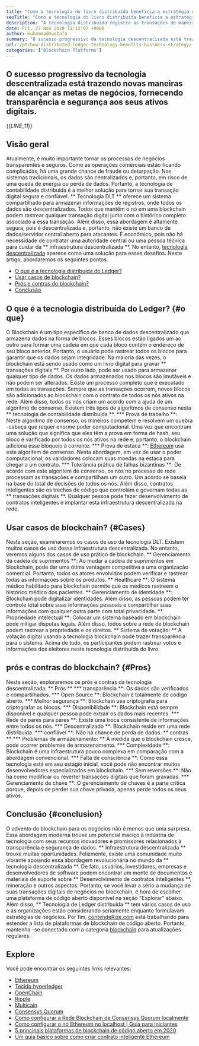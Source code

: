 ```yaml
---
title: "Como a tecnologia do livro distribuída beneficia a estratégia de negócios" 
seoTitle: "Como a tecnologia do livro distribuída beneficia a estratégia de negócios" 
description: "A tecnologia distribuída registra as transações de maneira rastreável. Este artigo fala sobre o impacto da tecnologia descentralizada nos negócios." 
date: Fri, 27 Nov 2020 11:12:07 +0000
author: muhammadmustafa
summary: "O sucesso progressivo da tecnologia descentralizada está trazendo novas maneiras de alcançar as metas de negócios, fornecendo transparência & amp; Segurança para seus ativos digitais." 
url: /pt/how-distributed-ledger-technology-benefits-business-strategy/
categories: ['Blockchain Platforms']
---
```


## O sucesso progressivo da tecnologia descentralizada está trazendo novas maneiras de alcançar as metas de negócios, fornecendo transparência e segurança aos seus ativos digitais.
{{_LINE_11_}}

## Visão geral
Atualmente, é muito importante tornar os processos de negócios transparentes e seguros. Como as operações comerciais estão ficando complicadas, há uma grande chance de fraude ou deturpação. Nos sistemas tradicionais, os dados são centralizados e, portanto, em risco de uma queda de energia ou perda de dados. Portanto, a tecnologia de contabilidade distribuída é a melhor solução para tornar sua transação digital segura e confiável. ** Tecnologia DLT ** oferece um sistema compartilhado para armazenar informações de registros, onde todos os dados são descentralizados. Todos que mantêm o nó em uma blockchain podem rastrear qualquer transação digital junto com o histórico completo associado a essa transação. Além disso, essa abordagem é altamente segura, pois é descentralizada e, portanto, não existe um banco de dados/servidor central aberto para atacantes. É econômico, pois não há necessidade de contratar uma autoridade central ou uma pessoa técnica para cuidar da ** infraestrutura descentralizada **. No entanto, [tecnologia descentralizada][1] aparece como uma solução para esses desafios.
Neste artigo, abordaremos os seguintes pontos.
  * [O que é a tecnologia distribuída do Ledger?][2]
  * [Usar casos de blockchain?][3]
  * [Prós e contras do blockchain?][4]
  * [Conclusão][5]

## O que é a tecnologia distribuída do Ledger? {#o que}
O Blockchain é um tipo específico de banco de dados descentralizado que armazena dados na forma de blocos. Esses blocos estão ligados um ao outro para formar uma cadeia em que cada bloco contém o endereço de seu bloco anterior. Portanto, o usuário pode rastrear todos os blocos para garantir que os dados sejam integridade. Na maioria das vezes, o blockchain está sendo usado como um livro digital para gravar ** transações digitais **. Por outro lado, pode ser usado para armazenar qualquer tipo de dados. Os dados armazenados nos blocos são imutáveis ​​e não podem ser alterados.
Existe um processo completo que é executado em todas as transações. Sempre que as transações ocorrem, novos blocos são adicionados ao blockchain com o contrato de todos os nós ativos na rede. Além disso, todos os nós criam um acordo com a ajuda de um algoritmo de consenso. Existem três tipos de algoritmos de consenso nesta ** tecnologia de contabilidade distribuída **.
  *** Prova de trabalho **: Neste algoritmo de consenso, os mineiros competem e resolvem um quebra -cabeça que requer enorme poder computacional. Uma vez que encontram uma solução que significa que eles têm a prova em forma de hash, seu bloco é varificado por todos os nós ativos na rede e, portanto, o blockchain adiciona esse bloqueio à corrente.
  *** Prova de estaca **: [Ethereum][6] usa este algoritem de consenso. Nesta abordagem, em vez de usar o poder computacional, os validadores colocam suas moedas na estaca para chegar a um contrato.
  *** Tolerância prática de falhas bizantinas **: De acordo com este algoritem de consenso, os nós no processo de rede processam as transações e compartilham um outro. Um acordo se baseia na base do total de decisões de todos os nós.
Além disso, contratos inteligentes são os trechos de código que controlam e governam todas as ** transações digitais **. Qualquer pessoa pode fazer desenvolvimento de contratos inteligentes e implantar esta infraestrutura descentralizada na rede.

## Usar casos de blockchain? {#Cases}
Nesta seção, examinaremos os casos de uso da tecnologia DLT. Existem muitos casos de uso dessa infraestrutura descentralizada. No entanto, veremos alguns dos casos de uso prático de blockchain.
** Gerenciamento da cadeia de suprimentos **: Ao mudar a cadeia de suprimentos em blockchain, pode dar uma ótima vantagem competitiva a uma organização comercial. Portanto, todos os atores envolvidos podem verificar e rastrear todas as informações sobre os produtos.
** Healthcare **: O sistema médico habilitado para blockchain permite que os médicos rastreem o histórico médico dos pacientes.
** Gerenciamento de identidade **: Blockchain pode digitalizar identidades. Além disso, as pessoas podem ter controle total sobre suas informações pessoais e compartilhar suas informações com qualquer outra parte com total privacidade.
** Propriedade intelectual **: Colocar um sistema baseado em blockchain pode mitigar disputas legais. Além disso, todos sobre a rede de blockchain podem rastrear a propriedade e os direitos.
** Sistema de votação: ** A votação digital usando a tecnologia blockchain pode trazer transparência para o sistema. Acima de tudo, os participantes podem rastrear votos e informações dos eleitores nesta tecnologia distribuída do livro.

## prós e contras do blockchain? {#Pros}
Nesta seção, exploraremos os prós e contras da tecnologia descentralizada.
** Prós **
  *** transparência **: Os dados são verificados e compartilhados.
  *** Open Source **: Blockchain é totalmente de código aberto.
  *** Melhor segurança **: Blockchain usa criptografia para criptografar os blocos.
  *** Disponibilidade **: Blockchain está sempre disponível e qualquer pessoa pode extrair os dados mais recentes.
  *** Rede de pares para pares **: Existe uma troca consistente de informações entre todos os nós.
  *** Descentralizado **: Blockchain reside em uma rede distribuída.
  *** confiável **: Não há chance de perda de dados.
** contras **
  *** Problemas de armazenamento: ** À medida que o blockchain cresce, pode ocorrer problemas de armazenamento.
  *** Complexidade **: Blockchain é uma infraestrutura pouco complexa em comparação com a abordagem convencional.
  *** Falta de consciência **: Como essa tecnologia está em seu estágio inicial, você pode não encontrar muitos desenvolvedores especializados em blockchain.
  *** Sem reversões **: Não há como modificar ou reverter transações digitais que foram gravadas.
  *** Gerenciamento de chave **: O gerenciamento de chaves é a parte crítica porque, depois de perder sua chave privada, apenas perde todos os seus ativos.

## Conclusão {#conclusion}
O advento do blockchain para os negócios não é menos que uma surpresa. Essa abordagem moderna trouxe um potencial maciço à indústria de tecnologia com seus recursos inovadores e promissores relacionados à transparência e segurança de dados. ** Infraestrutura descentralizada ** trouxe muitas oportunidades. Felizmente, existe uma comunidade muito vibrante apoiando essa abordagem revolucionária no mundo da ** tecnologia descentralizada **. De fato, usuários, investidores, empresas e desenvolvedores de software podem encontrar um monte de documentos e materiais de suporte sobre ** Desenvolvimento de contratos inteligentes **, mineração e outros aspectos. Portanto, se você levar a sério a mudança de suas transações digitais de negócios no blockchain, é hora de escolher uma plataforma de código aberto disponível na seção "Explorar" abaixo.
Além disso, ** Tecnologia de Ledger distribuída ** tem vários casos de uso e as organizações estão considerando seriamente enquanto formulavam estratégias de negócios. Por fim, [contendeRize.com][7] está trabalhando para estender a lista de plataformas de blockchain de código aberto. Portanto, mantenha -se conectado com a categoria [blockchain][1] para atualizações regulares.

## Explore
Você pode encontrar os seguintes links relevantes:
  * [Ethereum][6]
  * [Tecido hyperledger][8]
  * [OpenChain][9]
  * [Ripple][10]
  * [Multicain][11]
  * [Consensys Quorum][12]
  * [Como configurar a Rede Blockchain de Consensys Quorum localmente][13]
  * [Como configurar o nó Ethereum no localhost | Guia para iniciantes][14]
  * [5 principais plataformas de blockchain de código aberto em 2020][15]
  * [Um guia básico sobre como criar contrato inteligente Ethereum][16]

  
[1]: https://products.containerize.com/blockchain-platforms/
[2]: #what
[3]: #cases
[4]: #pros
[5]: #conclusion
[6]: https://products.containerize.com/blockchain-platforms/ethereum
[7]: https://www.containerize.com/
[8]: https://products.containerize.com/blockchain-platforms/hyperledger-fabric
[9]: https://products.containerize.com/blockchain-platforms/openchain
[10]: https://products.containerize.com/blockchain-platforms/ripple
[11]: https://products.containerize.com/blockchain-platforms/multichain
[12]: https://products.containerize.com/blockchain-platforms/consensys-quorum
[13]: https://blog.containerize.com/blockchain-platforms/how-to-setup-consensys-quorum-blockchain-network-locally/
[14]: https://blog.containerize.com/blockchain-platforms/what-is-testnet-how-to-deploy-it-ethereum-testnet/
[15]: https://blog.containerize.com/blockchain-platforms/top-5-open-source-blockchain-platforms-in-2020/
[16]: https://blog.containerize.com/
